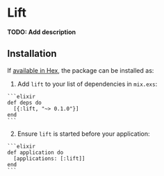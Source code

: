 # Lift

**TODO: Add description**

## Installation

If [available in Hex](https://hex.pm/docs/publish), the package can be installed as:

  1. Add `lift` to your list of dependencies in `mix.exs`:

    ```elixir
    def deps do
      [{:lift, "~> 0.1.0"}]
    end
    ```

  2. Ensure `lift` is started before your application:

    ```elixir
    def application do
      [applications: [:lift]]
    end
    ```

